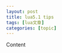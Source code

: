 ```yaml
---
layout: post
title: lua5.1 tips 
tags: [lua文章]
categories: [topic]
---
```

<div id="myAffix" class="shadow-bottom-center hidden-xs">
      <div class="categories-list-header">
        Content
      </div>
      <div class="content-text"></div>
    </div>
